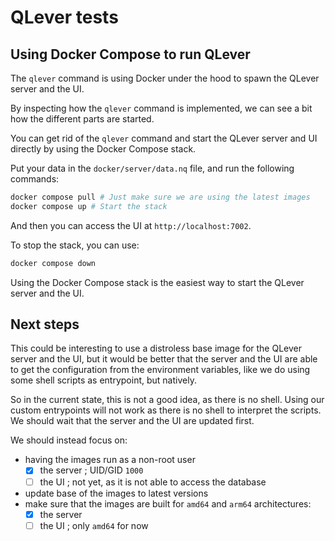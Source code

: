 # QLever tests

## Using Docker Compose to run QLever

The `qlever` command is using Docker under the hood to spawn the QLever server and the UI.

By inspecting how the `qlever` command is implemented, we can see a bit how the different parts are started.

You can get rid of the `qlever` command and start the QLever server and UI directly by using the Docker Compose stack.

Put your data in the `docker/server/data.nq` file, and run the following commands:

```sh
docker compose pull # Just make sure we are using the latest images
docker compose up # Start the stack
```

And then you can access the UI at `http://localhost:7002`.

To stop the stack, you can use:

```sh
docker compose down
```

Using the Docker Compose stack is the easiest way to start the QLever server and the UI.

## Next steps

This could be interesting to use a distroless base image for the QLever server and the UI, but it would be better that the server and the UI are able to get the configuration from the environment variables, like we do using some shell scripts as entrypoint, but natively.

So in the current state, this is not a good idea, as there is no shell.
Using our custom entrypoints will not work as there is no shell to interpret the scripts.
We should wait that the server and the UI are updated first.

We should instead focus on:

- having the images run as a non-root user
  - [x] the server ; UID/GID `1000`
  - [ ] the UI ; not yet, as it is not able to access the database
- update base of the images to latest versions
- make sure that the images are built for `amd64` and `arm64` architectures:
  - [x] the server
  - [ ] the UI ; only `amd64` for now
